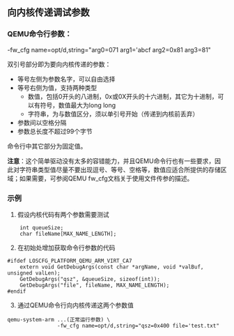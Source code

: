 ## 向内核传递调试参数<a name="sectiondebug"></a>

### QEMU命令行参数：

-fw_cfg name=opt/d,string="arg0=071 arg1='abcf arg2=0x81 arg3=81"

双引号部分即为要向内核传递的参数：

- 等号左侧为参数名字，可以自由选择
- 等号右侧为值，支持两种类型
    - 数值，包括0开头的八进制，0x或0X开头的十六进制，其它为十进制，可以有符号，数值最大为long long
    - 字符串，为与数值区分，须以单引号开始（传递到内核前丢弃）
- 参数间以空格分隔
- 参数总长度不超过99个字节

命令行中其它部分为固定值。

**注意**：这个简单驱动没有太多的容错能力，并且QEMU命令行也有一些要求，因此对字符串类型值尽量不要出现逗号、等号、空格等，数值应适合所提供的存储区域；如果需要，可参阅QEMU fw_cfg文档关于使用文件传参的描述。

### 示例

1. 假设内核代码有两个参数需要测试
```
    int queueSize;
    char fileName[MAX_NAME_LENGTH];
```

2. 在初始处增加获取命令行参数的代码
```
#ifdef LOSCFG_PLATFORM_QEMU_ARM_VIRT_CA7
    extern void GetDebugArgs(const char *argName, void *valBuf, unsigned valLen);
    GetDebugArgs("qsz", &queueSize, sizeof(int));
    GetDebugArgs("file", fileName, MAX_NAME_LENGTH);
#endif
```

3. 通过QEMU命令行向内核传递这两个参数值
```
qemu-system-arm ...(正常运行参数) \
                -fw_cfg name=opt/d,string="qsz=0x400 file='test.txt"
```
